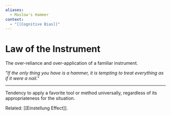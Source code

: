 ```yaml
---
aliases:
  - Maslow's Hammer
context:
  - "[[Cognitive Bias]]"
---
```


# Law of the Instrument

The over-reliance and over-application of a familiar instrument.

_"If the only thing you have is a hammer, it is tempting to treat everything as if it were a nail."_

---

Tendency to apply a favorite tool or method universally, regardless of its appropriateness for the situation.

Related: [[Einstellung Effect]].
